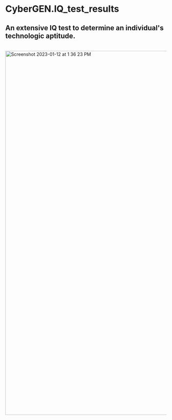 # CyberGEN.IQ_test_results
## An extensive IQ test to determine an individual's technologic aptitude.
<br/>
<img width="1136" alt="Screenshot 2023-01-12 at 1 36 23 PM" src="https://user-images.githubusercontent.com/86321353/212186519-2c0cb580-d7be-4ded-8f7f-0b3c83a2e245.png">
